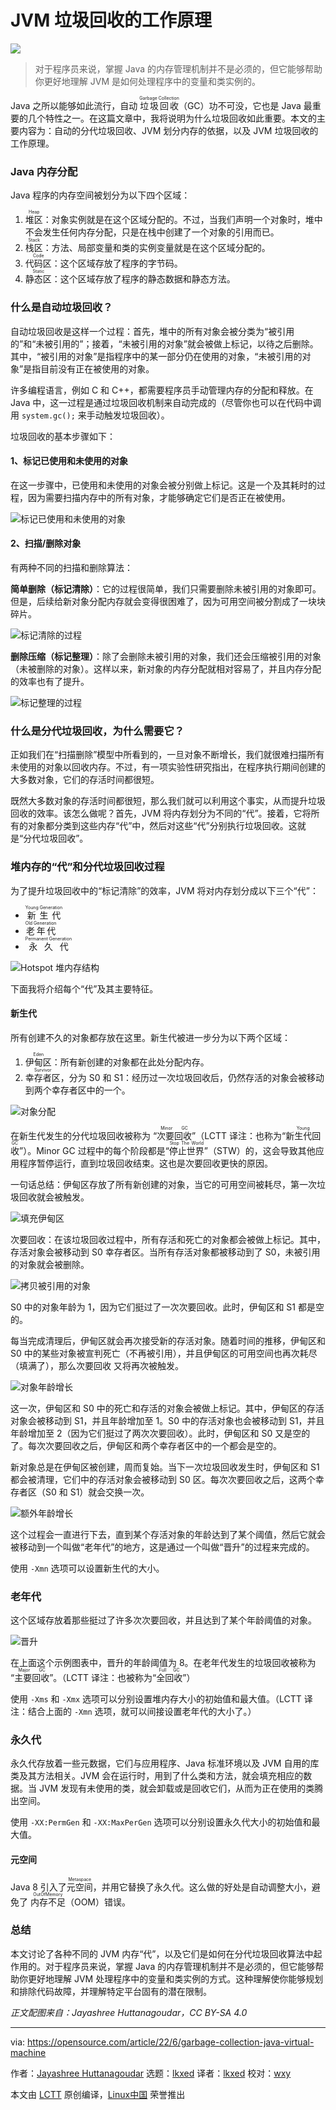 [#]: subject: "How Garbage Collection works inside a Java Virtual Machine"
[#]: via: "https://opensource.com/article/22/6/garbage-collection-java-virtual-machine"
[#]: author: "Jayashree Huttanagoudar https://opensource.com/users/jayashree-huttanagoudar"
[#]: collector: "lkxed"
[#]: translator: "lkxed"
[#]: reviewer: "wxy"
[#]: publisher: "wxy"
[#]: url: "https://linux.cn/article-14742-1.html"

JVM 垃圾回收的工作原理
======

![](https://img.linux.net.cn/data/attachment/album/202206/22/094238qvh45pv2jtpde9td.jpg)

> 对于程序员来说，掌握 Java 的内存管理机制并不是必须的，但它能够帮助你更好地理解 JVM 是如何处理程序中的变量和类实例的。

Java 之所以能够如此流行，自动 <ruby>垃圾回收<rt>Garbage Collection</rt></ruby>（GC）功不可没，它也是 Java 最重要的几个特性之一。在这篇文章中，我将说明为什么垃圾回收如此重要。本文的主要内容为：自动的分代垃圾回收、JVM 划分内存的依据，以及 JVM 垃圾回收的工作原理。

### Java 内存分配

Java 程序的内存空间被划分为以下四个区域：

1. <ruby>堆区<rt>Heap</rt></ruby>：对象实例就是在这个区域分配的。不过，当我们声明一个对象时，堆中不会发生任何内存分配，只是在栈中创建了一个对象的引用而已。
2. <ruby>栈区<rt>Stack</rt></ruby>：方法、局部变量和类的实例变量就是在这个区域分配的。
3. <ruby>代码区<rt>Code</rt></ruby>：这个区域存放了程序的字节码。
4. <ruby>静态区<rt>Static</rt></ruby>：这个区域存放了程序的静态数据和静态方法。

### 什么是自动垃圾回收？

自动垃圾回收是这样一个过程：首先，堆中的所有对象会被分类为“被引用的”和“未被引用的”；接着，“未被引用的对象”就会被做上标记，以待之后删除。其中，“被引用的对象”是指程序中的某一部分仍在使用的对象，“未被引用的对象”是指目前没有正在被使用的对象。

许多编程语言，例如 C 和 C++，都需要程序员手动管理内存的分配和释放。在 Java 中，这一过程是通过垃圾回收机制来自动完成的（尽管你也可以在代码中调用 `system.gc();` 来手动触发垃圾回收）。

垃圾回收的基本步骤如下：

#### 1、标记已使用和未使用的对象

在这一步骤中，已使用和未使用的对象会被分别做上标记。这是一个及其耗时的过程，因为需要扫描内存中的所有对象，才能够确定它们是否正在被使用。

![标记已使用和未使用的对象][2]

#### 2、扫描/删除对象

有两种不同的扫描和删除算法：

**简单删除（标记清除）**：它的过程很简单，我们只需要删除未被引用的对象即可。但是，后续给新对象分配内存就会变得很困难了，因为可用空间被分割成了一块块碎片。

![标记清除的过程][3]

**删除压缩（标记整理）**：除了会删除未被引用的对象，我们还会压缩被引用的对象（未被删除的对象）。这样以来，新对象的内存分配就相对容易了，并且内存分配的效率也有了提升。

![标记整理的过程][4]

### 什么是分代垃圾回收，为什么需要它？

正如我们在“扫描删除”模型中所看到的，一旦对象不断增长，我们就很难扫描所有未使用的对象以回收内存。不过，有一项实验性研究指出，在程序执行期间创建的大多数对象，它们的存活时间都很短。

既然大多数对象的存活时间都很短，那么我们就可以利用这个事实，从而提升垃圾回收的效率。该怎么做呢？首先，JVM 将内存划分为不同的“代”。接着，它将所有的对象都分类到这些内存“代”中，然后对这些“代”分别执行垃圾回收。这就是“分代垃圾回收”。

### 堆内存的“代”和分代垃圾回收过程

为了提升垃圾回收中的“标记清除”的效率，JVM 将对内存划分成以下三个“代”：

* <ruby>新生代<rt>Young Generation</rt></ruby>
* <ruby>老年代<rt>Old Generation</rt></ruby>
* <ruby>永久代<rt>Permanent Generation</rt></ruby>

![Hotspot 堆内存结构][5]

下面我将介绍每个“代”及其主要特征。

#### 新生代

所有创建不久的对象都存放在这里。新生代被进一步分为以下两个区域：

1. <ruby>伊甸区<rt>Eden</rt></ruby>：所有新创建的对象都在此处分配内存。
2. <ruby>幸存者区<rt>Survivor</rt></ruby>，分为 S0 和 S1：经历过一次垃圾回收后，仍然存活的对象会被移动到两个幸存者区中的一个。

![对象分配][6]

在新生代发生的分代垃圾回收被称为 “<ruby>次要回收<rt>Minor GC</rt></ruby>”（LCTT 译注：也称为“<ruby>新生代回收<rt>Young GC</rt></ruby>”）。Minor GC 过程中的每个阶段都是“<ruby>停止世界<rt>Stop The World</rt></ruby>”（STW）的，这会导致其他应用程序暂停运行，直到垃圾回收结束。这也是次要回收更快的原因。

一句话总结：伊甸区存放了所有新创建的对象，当它的可用空间被耗尽，第一次垃圾回收就会被触发。

![填充伊甸区][7]

次要回收：在该垃圾回收过程中，所有存活和死亡的对象都会被做上标记。其中，存活对象会被移动到 S0 幸存者区。当所有存活对象都被移动到了 S0，未被引用的对象就会被删除。

![拷贝被引用的对象][8]

S0 中的对象年龄为 1，因为它们挺过了一次次要回收。此时，伊甸区和 S1 都是空的。

每当完成清理后，伊甸区就会再次接受新的存活对象。随着时间的推移，伊甸区和 S0 中的某些对象被宣判死亡（不再被引用），并且伊甸区的可用空间也再次耗尽（填满了），那么次要回收 又将再次被触发。

![对象年龄增长][9]

这一次，伊甸区和 S0 中的死亡和存活的对象会被做上标记。其中，伊甸区的存活对象会被移动到 S1，并且年龄增加至 1。S0 中的存活对象也会被移动到 S1，并且年龄增加至 2（因为它们挺过了两次次要回收）。此时，伊甸区和 S0 又是空的了。每次次要回收之后，伊甸区和两个幸存者区中的一个都会是空的。

新对象总是在伊甸区被创建，周而复始。当下一次垃圾回收发生时，伊甸区和 S1 都会被清理，它们中的存活对象会被移动到 S0 区。每次次要回收之后，这两个幸存者区（S0 和 S1）就会交换一次。

![额外年龄增长][10]

这个过程会一直进行下去，直到某个存活对象的年龄达到了某个阈值，然后它就会被移动到一个叫做“老年代”的地方，这是通过一个叫做“晋升”的过程来完成的。

使用 `-Xmn` 选项可以设置新生代的大小。

### 老年代

这个区域存放着那些挺过了许多次次要回收，并且达到了某个年龄阈值的对象。

![晋升][11]

在上面这个示例图表中，晋升的年龄阈值为 8。在老年代发生的垃圾回收被称为 “<ruby>主要回收<rt>Major GC</rt></ruby>”。（LCTT 译注：也被称为“<ruby>全回收<rt>Full GC</rt></ruby>”）

使用 `-Xms` 和 `-Xmx` 选项可以分别设置堆内存大小的初始值和最大值。（LCTT 译注：结合上面的 `-Xmn` 选项，就可以间接设置老年代的大小了。）

### 永久代

永久代存放着一些元数据，它们与应用程序、Java 标准环境以及 JVM 自用的库类及其方法相关。JVM 会在运行时，用到了什么类和方法，就会填充相应的数据。当 JVM 发现有未使用的类，就会卸载或是回收它们，从而为正在使用的类腾出空间。

使用 `-XX:PermGen` 和 `-XX:MaxPerGen` 选项可以分别设置永久代大小的初始值和最大值。

#### 元空间

Java 8 引入了<ruby>元空间<rt>Metaspace</rt></ruby>，并用它替换了永久代。这么做的好处是自动调整大小，避免了 <ruby>内存不足<rt>OutOfMemory</rt></ruby>（OOM）错误。

### 总结

本文讨论了各种不同的 JVM 内存“代”，以及它们是如何在分代垃圾回收算法中起作用的。对于程序员来说，掌握 Java 的内存管理机制并不是必须的，但它能够帮助你更好地理解 JVM 处理程序中的变量和类实例的方式。这种理解使你能够规划和排除代码故障，并理解特定平台固有的潜在限制。

*正文配图来自：Jayashree Huttanagoudar，CC BY-SA 4.0*

--------------------------------------------------------------------------------

via: https://opensource.com/article/22/6/garbage-collection-java-virtual-machine

作者：[Jayashree Huttanagoudar][a]
选题：[lkxed][b]
译者：[lkxed](https://github.com/lkxed)
校对：[wxy](https://github.com/wxy)

本文由 [LCTT](https://github.com/LCTT/TranslateProject) 原创编译，[Linux中国](https://linux.cn/) 荣誉推出

[a]: https://opensource.com/users/jayashree-huttanagoudar
[b]: https://github.com/lkxed
[1]: https://opensource.com/sites/default/files/lead-images/java-coffee-beans.jpg
[2]: https://opensource.com/sites/default/files/2022-06/1Marking.png
[3]: https://opensource.com/sites/default/files/2022-06/2NormalDeletion.png
[4]: https://opensource.com/sites/default/files/2022-06/3DeletionwithCompacting.png
[5]: https://opensource.com/sites/default/files/2022-06/4Hotspot.png
[6]: https://opensource.com/sites/default/files/2022-06/5ObjAllocation.png
[7]: https://opensource.com/sites/default/files/2022-06/6FillingEden.png
[8]: https://opensource.com/sites/default/files/2022-06/7CopyingRefdObjs.png
[9]: https://opensource.com/sites/default/files/2022-06/8ObjAging.png
[10]: https://opensource.com/sites/default/files/2022-06/9AddlAging.png
[11]: https://opensource.com/sites/default/files/2022-06/10Promotion.png
